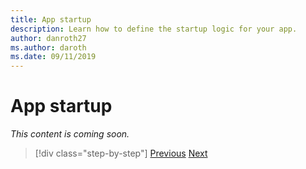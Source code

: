 ```yaml
---
title: App startup
description: Learn how to define the startup logic for your app.
author: danroth27
ms.author: daroth
ms.date: 09/11/2019
---
```

# App startup

*This content is coming soon.*

>[!div class="step-by-step"]
>[Previous](project-structure.md)
>[Next](components.md)
